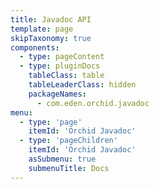 ```yaml
---
title: Javadoc API
template: page
skipTaxonomy: true
components:
  - type: pageContent
  - type: pluginDocs
    tableClass: table
    tableLeaderClass: hidden
    packageNames: 
      - com.eden.orchid.javadoc
menu:
  - type: 'page'
    itemId: 'Orchid Javadoc'
  - type: 'pageChildren'
    itemId: 'Orchid Javadoc'
    asSubmenu: true
    submenuTitle: Docs
---
```

